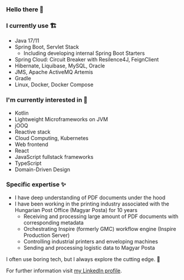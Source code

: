 ### Hello there 👋

### I currently use 🏗
- Java 17/11
- Spring Boot, Servlet Stack
  - Including developing internal Spring Boot Starters
- Spring Cloud: Circuit Breaker with Resilence4J, FeignClient
- Hibernate, Liquibase, MySQL, Oracle
- JMS, Apache ActiveMQ Artemis
- Gradle
- Linux, Docker, Docker Compose

### I'm currently interested in 🌱
- Kotlin
- Lightweight Microframeworks on JVM
- jOOQ
- Reactive stack
- Cloud Computing, Kubernetes
- Web frontend
- React
- JavaScript fullstack frameworks
- TypeScript
- Domain-Driven Design

### Specific expertise ✨
- I have deep understanding of PDF documents under the hood
- I have been working in the printing industry associated with the Hungarian Post Office (Magyar Posta) for 10 years
  - Receiving and processing large amount of PDF documents with corresponding metadata
  - Orchestrating Inspire (formerly GMC) workflow engine (Inspire Production Server)
  - Controlling industrial printers and enveloping machines 
  - Sending and processing logistic data to Magyar Posta

I often use boring tech, but I always explore the cutting edge. :rocket:

For further information visit [my LinkedIn profile](https://www.linkedin.com/in/pal-somlyai?original_referer=).
